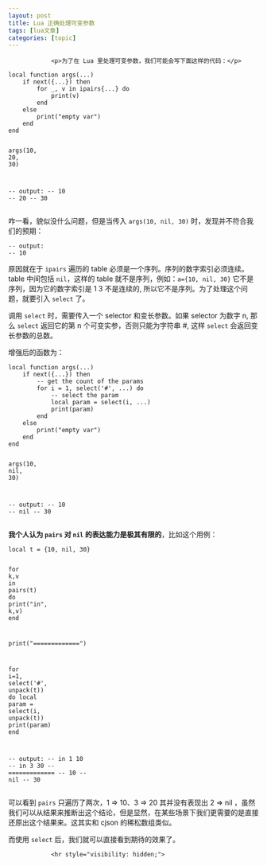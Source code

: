 ```yaml
---
layout: post
title: Lua 正确处理可变参数  
tags: [lua文章]
categories: [topic]
---
```



                
                

				<p>为了在 Lua 里处理可变参数，我们可能会写下面这样的代码：</p>

<div class="language-lua highlighter-rouge"><div class="highlight"><pre class="highlight"><code><span class="kd">local</span> <span class="k">function</span> <span class="nf">args</span><span class="p">(</span><span class="o">...</span><span class="p">)</span>
    <span class="k">if</span> <span class="nb">next</span><span class="p">({</span><span class="o">...</span><span class="p">})</span> <span class="k">then</span>
        <span class="k">for</span> <span class="n">_</span><span class="p">,</span> <span class="n">v</span> <span class="k">in</span> <span class="nb">ipairs</span><span class="p">{</span><span class="o">...</span><span class="p">}</span> <span class="k">do</span>
            <span class="nb">print</span><span class="p">(</span><span class="n">v</span><span class="p">)</span>
        <span class="k">end</span>
    <span class="k">else</span>
        <span class="nb">print</span><span class="p">(</span><span class="s2">"empty var"</span><span class="p">)</span>
    <span class="k">end</span>
<span class="k">end</span>

<span class="n">args</span><span class="p">(</span><span class="mi">10</span><span class="p">,</span> <span class="mi">20</span><span class="p">,</span> <span class="mi">30</span><span class="p">)</span>

<span class="c1">-- output:</span>
<span class="c1">-- 10</span>
<span class="c1">-- 20</span>
<span class="c1">-- 30</span>
</code></pre></div></div>

<p>咋一看，貌似没什么问题，但是当传入 <code class="highlighter-rouge">args(10, nil, 30)</code> 时，发现并不符合我们的预期：</p>

<div class="language-lua highlighter-rouge"><div class="highlight"><pre class="highlight"><code><span class="c1">-- output:</span>
<span class="c1">-- 10</span>
</code></pre></div></div>

<p>原因就在于 <code class="highlighter-rouge">ipairs</code> 遍历的 table 必须是一个序列。序列的数字索引必须连续。table 中间包括 <code class="highlighter-rouge">nil</code>，这样的 table 就不是序列，例如：<code class="highlighter-rouge">a={10, nil, 30}</code> 它不是序列，因为它的数字索引是 1 3 不是连续的, 所以它不是序列。为了处理这个问题，就要引入 <code class="highlighter-rouge">select</code> 了。</p>

<p>调用 <code class="highlighter-rouge">select</code> 时，需要传入一个 selector 和变长参数。如果 selector 为数字 n, 那么 <code class="highlighter-rouge">select</code> 返回它的第 n 个可变实参，否则只能为字符串 #, 这样 <code class="highlighter-rouge">select</code> 会返回变长参数的总数。</p>

<p>增强后的函数为：</p>

<div class="language-lua highlighter-rouge"><div class="highlight"><pre class="highlight"><code><span class="kd">local</span> <span class="k">function</span> <span class="nf">args</span><span class="p">(</span><span class="o">...</span><span class="p">)</span>
    <span class="k">if</span> <span class="nb">next</span><span class="p">({</span><span class="o">...</span><span class="p">})</span> <span class="k">then</span>
        <span class="c1">-- get the count of the params</span>
        <span class="k">for</span> <span class="n">i</span> <span class="o">=</span> <span class="mi">1</span><span class="p">,</span> <span class="nb">select</span><span class="p">(</span><span class="s1">'#'</span><span class="p">,</span> <span class="o">...</span><span class="p">)</span> <span class="k">do</span>
            <span class="c1">-- select the param</span>
            <span class="kd">local</span> <span class="n">param</span> <span class="o">=</span> <span class="nb">select</span><span class="p">(</span><span class="n">i</span><span class="p">,</span> <span class="o">...</span><span class="p">)</span>
            <span class="nb">print</span><span class="p">(</span><span class="n">param</span><span class="p">)</span>
        <span class="k">end</span>
    <span class="k">else</span>
        <span class="nb">print</span><span class="p">(</span><span class="s2">"empty var"</span><span class="p">)</span>
    <span class="k">end</span>
<span class="k">end</span>

<span class="n">args</span><span class="p">(</span><span class="mi">10</span><span class="p">,</span> <span class="kc">nil</span><span class="p">,</span> <span class="mi">30</span><span class="p">)</span>

<span class="c1">-- output:</span>
<span class="c1">-- 10</span>
<span class="c1">-- nil</span>
<span class="c1">-- 30</span>
</code></pre></div></div>





<p><strong>我个人认为 <code class="highlighter-rouge">pairs</code> 对 <code class="highlighter-rouge">nil</code> 的表达能力是极其有限的</strong>，比如这个用例：</p>

<div class="language-lua highlighter-rouge"><div class="highlight"><pre class="highlight"><code><span class="kd">local</span> <span class="n">t</span> <span class="o">=</span> <span class="p">{</span><span class="mi">10</span><span class="p">,</span> <span class="kc">nil</span><span class="p">,</span> <span class="mi">30</span><span class="p">}</span>

<span class="k">for</span> <span class="n">k</span><span class="p">,</span><span class="n">v</span> <span class="k">in</span> <span class="nb">pairs</span><span class="p">(</span><span class="n">t</span><span class="p">)</span> <span class="k">do</span>
    <span class="nb">print</span><span class="p">(</span><span class="s2">"in"</span><span class="p">,</span> <span class="n">k</span><span class="p">,</span><span class="n">v</span><span class="p">)</span>
<span class="k">end</span>

<span class="nb">print</span><span class="p">(</span><span class="s2">"============="</span><span class="p">)</span>

<span class="k">for</span> <span class="n">i</span><span class="o">=</span><span class="mi">1</span><span class="p">,</span> <span class="nb">select</span><span class="p">(</span><span class="s1">'#'</span><span class="p">,</span> <span class="n">unpack</span><span class="p">(</span><span class="n">t</span><span class="p">))</span> <span class="k">do</span>
    <span class="kd">local</span> <span class="n">param</span> <span class="o">=</span> <span class="nb">select</span><span class="p">(</span><span class="n">i</span><span class="p">,</span> <span class="n">unpack</span><span class="p">(</span><span class="n">t</span><span class="p">))</span>
    <span class="nb">print</span><span class="p">(</span><span class="n">param</span><span class="p">)</span>
<span class="k">end</span>

<span class="c1">-- output:</span>
<span class="c1">-- in	1	10</span>
<span class="c1">-- in	3	30</span>
<span class="c1">-- =============</span>
<span class="c1">-- 10</span>
<span class="c1">-- nil</span>
<span class="c1">-- 30</span>
</code></pre></div></div>

<p>可以看到 <code class="highlighter-rouge">pairs</code> 只遍历了两次，1 =&gt; 10、3 =&gt; 20 其并没有表现出 2 =&gt; nil ，虽然我们可以从结果来推断出这个结论，但是显然，在某些场景下我们更需要的是直接还原出这个结果来。这其实和 cjson 的稀松数组类似。</p>

<p>而使用 <code class="highlighter-rouge">select</code> 后，我们就可以直接看到期待的效果了。</p>


                <hr style="visibility: hidden;">